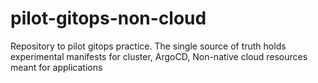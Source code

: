 # pilot-gitops-non-cloud
Repository to pilot gitops practice. The single source of truth holds experimental manifests for cluster, ArgoCD, Non-native cloud resources meant for applications
